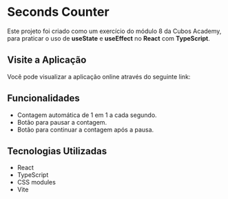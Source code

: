# Seconds Counter

Este projeto foi criado como um exercício do módulo 8 da Cubos Academy, para praticar o uso de **useState** e **useEffect** no **React** com **TypeScript**.

## Visite a Aplicação

Você pode visualizar a aplicação online através do seguinte link:

<!-- []() -->

## Funcionalidades

- Contagem automática de 1 em 1 a cada segundo.
- Botão para pausar a contagem.
- Botão para continuar a contagem após a pausa.

## Tecnologias Utilizadas

- React
- TypeScript
- CSS modules
- Vite
